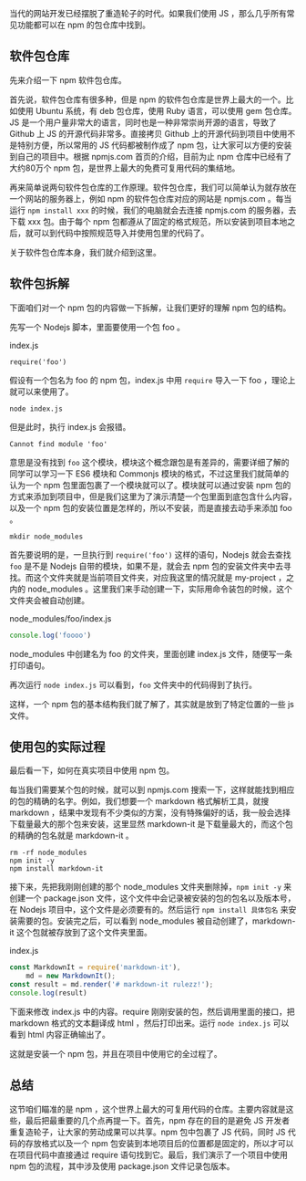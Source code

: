 当代的网站开发已经摆脱了重造轮子的时代。如果我们使用 JS ，那么几乎所有常见功能都可以在 npm 的包仓库中找到。

## 软件包仓库

先来介绍一下 npm 软件包仓库。

首先说，软件包仓库有很多种，但是 npm 的软件包仓库是世界上最大的一个。比如使用 Ubuntu 系统，有 deb 包仓库，使用 Ruby 语言，可以使用 gem 包仓库。JS 是一个用户量非常大的语言，同时也是一种非常崇尚开源的语言，导致了 Github 上 JS 的开源代码非常多。直接拷贝 Github 上的开源代码到项目中使用不是特别方便，所以常用的 JS 代码都被制作成了 npm 包，让大家可以方便的安装到自己的项目中。根据 npmjs.com 首页的介绍，目前为止 npm 仓库中已经有了大约80万个 npm 包，是世界上最大的免费可复用代码的集结地。

再来简单说两句软件包仓库的工作原理。软件包仓库，我们可以简单认为就存放在一个网站的服务器上，例如 npm 的软件包仓库对应的网站是 npmjs.com 。每当运行 `npm install xxx` 的时候，我们的电脑就会去连接 npmjs.com 的服务器，去下载 xxx 包。由于每个 npm 包都遵从了固定的格式规范，所以安装到项目本地之后，就可以到代码中按照规范导入并使用包里的代码了。

关于软件包仓库本身，我们就介绍到这里。

## 软件包拆解

下面咱们对一个 npm 包的内容做一下拆解，让我们更好的理解 npm 包的结构。

先写一个 Nodejs 脚本，里面要使用一个包 foo 。

index.js

```
require('foo')
```

假设有一个包名为 foo 的 npm 包，index.js 中用  `require` 导入一下 foo ，理论上就可以来使用了。

```
node index.js
```

但是此时，执行 index.js 会报错。

```
Cannot find module 'foo'
```

意思是没有找到 `foo` 这个模块，模块这个概念跟包是有差异的，需要详细了解的同学可以学习一下 ES6 模块和 Commonjs 模块的格式，不过这里我们就简单的认为一个 npm 包里面包裹了一个模块就可以了。模块就可以通过安装 npm 包的方式来添加到项目中，但是我们这里为了演示清楚一个包里面到底包含什么内容，以及一个 npm 包的安装位置是怎样的，所以不安装，而是直接去动手来添加 foo 。

```
mkdir node_modules
```

首先要说明的是，一旦执行到 `require('foo')` 这样的语句，Nodejs 就会去查找 `foo` 是不是 Nodejs 自带的模块，如果不是，就会去 npm 包的安装文件夹中去寻找。而这个文件夹就是当前项目文件夹，对应我这里的情况就是 my-project ，之内的 node_modules 。这里我们来手动创建一下，实际用命令装包的时候，这个文件夹会被自动创建。

node_modules/foo/index.js

```js
console.log('foooo')
```

node_modules 中创建名为 foo 的文件夹，里面创建 index.js 文件，随便写一条打印语句。

再次运行 `node index.js` 可以看到，`foo` 文件夹中的代码得到了执行。

这样，一个 npm 包的基本结构我们就了解了，其实就是放到了特定位置的一些 js 文件。

## 使用包的实际过程

最后看一下，如何在真实项目中使用 npm 包。

每当我们需要某个包的时候，就可以到 npmjs.com 搜索一下，这样就能找到相应的包的精确的名字。例如，我们想要一个 markdown 格式解析工具，就搜 markdown ，结果中发现有不少类似的方案，没有特殊偏好的话，我一般会选择下载量最大的那个包来安装，这里显然 markdown-it 是下载量最大的，而这个包的精确的包名就是 markdown-it 。

```
rm -rf node_modules
npm init -y
npm install markdown-it
```

接下来，先把我刚刚创建的那个 node_modules 文件夹删除掉，`npm init -y` 来创建一个 package.json 文件，这个文件中会记录被安装的包的包名以及版本号，在 Nodejs 项目中，这个文件是必须要有的。然后运行 `npm install 具体包名` 来安装需要的包。安装完之后，可以看到 node_modules 被自动创建了，markdown-it 这个包就被存放到了这个文件夹里面。

index.js

```js
const MarkdownIt = require('markdown-it'),
    md = new MarkdownIt();
const result = md.render('# markdown-it rulezz!');
console.log(result)
```

下面来修改 index.js 中的内容。require 刚刚安装的包，然后调用里面的接口，把 markdown 格式的文本翻译成 html ，然后打印出来。运行 `node index.js` 可以看到 html 内容正确输出了。

这就是安装一个 npm 包，并且在项目中使用它的全过程了。

## 总结

这节咱们瞄准的是 npm ，这个世界上最大的可复用代码的仓库。主要内容就是这些，最后把最重要的几个点再提一下。首先，npm 存在的目的是避免 JS 开发者重复造轮子，让大家的劳动成果可以共享。npm 包中包裹了 JS 代码，同时 JS 代码的存放格式以及一个 npm 包安装到本地项目后的位置都是固定的，所以才可以在项目代码中直接通过 require 语句找到它。最后，我们演示了一个项目中使用 npm 包的流程，其中涉及使用 package.json 文件记录包版本。
